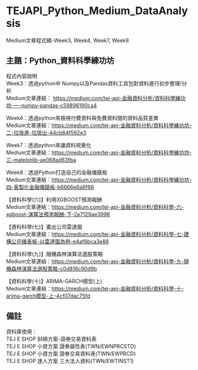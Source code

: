 # TEJAPI_Python_Medium_DataAnalysis
Medium文章程式碼-Week3, Week4, Week7, Week8

## 主題：Python_資料科學練功坊
程式內容說明<br>
Week3：透過python中 Numpy以及Pandas資料工具包對資料進行初步整理/分析<br>
Medium文章連結： https://medium.com/tej-api-金融資料分析/資料科學練功坊-一-numpy-pandas-c59896190ca4 <br>

Week4：透過python來檢視付費資料與免費資料間的資料品質差異<br>
Medium文章連結：https://medium.com/tej-api-金融資料分析/資料科學練功坊-二-垃圾進-垃圾出-44cb64f592e3<br>

Week7：透過python來讓資料視覺化<br>
Medium文章連結：https://medium.com/tej-api-金融資料分析/資料科學練功坊-三-matplotlib-ae068ad63fba<br>

Week8：透過Python打造自己的金融儀錶板<br>
Medium文章連結：https://medium.com/tej-api-金融資料分析/資料科學練功坊-四-客製化金融儀錶板-b6666e6a6f66<br>

【資料科學(六)】利用XGBOOST預測報酬<br>
Medium文章連結：https://medium.com/tej-api-金融資料分析/資料科學-六-xgboost-演算法預測報酬-下-2a7129ae3998<br>

【資料科學(七)】畫出公司雷達圖<br>
Medium文章連結：https://medium.com/tej-api-金融資料分析/資料科學-七-建構公司儀表板-以雷達圖為例-e4af6bca3e88<br>

【資料科學(九)】隨機森林演算法選股策略<br>
Medium文章連結：https://medium.com/tej-api-金融資料分析/資料科學-九-隨機森林演算法選股策略-c0d816c90d9b<br>

【資料科學(十)】ARIMA-GARCH模型(上)<br>
Medium文章連結：https://medium.com/tej-api-金融資料分析/資料科學-十-arima-garch模型-上-4cf07dac75fd<br>

## 備註
資料庫使用：<br>
TEJ E SHOP 斜槓方案-證券交易資料表<br>
TEJ E SHOP 小資方案 證券屬性表(TWN/EWNPRCSTD)<br>
TEJ E SHOP 小資方案 證券交易資料表(TWN/EWPRCD)<br>
TEJ E SHOP 達人方案 三大法人資料(TWN/EWTINST1)
